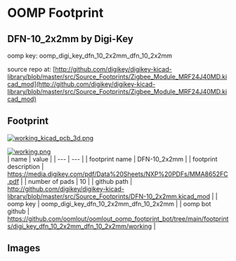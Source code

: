 # OOMP Footprint  
## DFN-10_2x2mm  by Digi-Key  
  
oomp key: oomp_digi_key_dfn_10_2x2mm_dfn_10_2x2mm  
  
source repo at: [http://github.com/digikey/digikey-kicad-library/blob/master/src/Source_Footprints/Zigbee_Module_MRF24J40MD.kicad_mod](http://github.com/digikey/digikey-kicad-library/blob/master/src/Source_Footprints/Zigbee_Module_MRF24J40MD.kicad_mod)  
## Footprint  
  
[![working_kicad_pcb_3d.png](working_kicad_pcb_3d_600.png)](working_kicad_pcb_3d.png)  
  
[![working.png](working_600.png)](working.png)  
| name | value | 
| --- | --- | 
| footprint name | DFN-10_2x2mm | 
| footprint description | https://media.digikey.com/pdf/Data%20Sheets/NXP%20PDFs/MMA8652FC.pdf | 
| number of pads | 10 | 
| github path | http://github.com/digikey/digikey-kicad-library/blob/master/src/Source_Footprints/DFN-10_2x2mm.kicad_mod | 
| oomp key | oomp_digi_key_dfn_10_2x2mm_dfn_10_2x2mm | 
| oomp bot github | https://github.com/oomlout/oomlout_oomp_footprint_bot/tree/main/footprints/digi_key_dfn_10_2x2mm_dfn_10_2x2mm/working | 
## Images  
